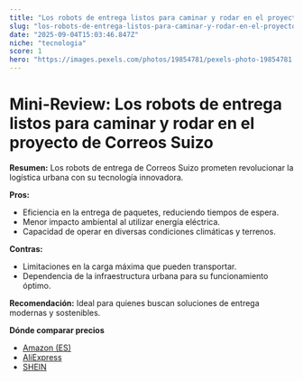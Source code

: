 ```yaml
---
title: "Los robots de entrega listos para caminar y rodar en el proyecto de Correos Suizo"
slug: "los-robots-de-entrega-listos-para-caminar-y-rodar-en-el-proyecto-de-correos-suiz"
date: "2025-09-04T15:03:46.847Z"
niche: "tecnologia"
score: 1
hero: "https://images.pexels.com/photos/19854781/pexels-photo-19854781.jpeg?auto=compress&cs=tinysrgb&fit=crop&h=627&w=1200&auto=compress&cs=tinysrgb&w=1024&h=576&fit=crop"
---
```


# Mini-Review: Los robots de entrega listos para caminar y rodar en el proyecto de Correos Suizo

**Resumen:** Los robots de entrega de Correos Suizo prometen revolucionar la logística urbana con su tecnología innovadora.

**Pros:**  
- Eficiencia en la entrega de paquetes, reduciendo tiempos de espera.  
- Menor impacto ambiental al utilizar energía eléctrica.  
- Capacidad de operar en diversas condiciones climáticas y terrenos.

**Contras:**  
- Limitaciones en la carga máxima que pueden transportar.  
- Dependencia de la infraestructura urbana para su funcionamiento óptimo.

**Recomendación:** Ideal para quienes buscan soluciones de entrega modernas y sostenibles.

**Dónde comparar precios**
- [Amazon (ES)](https://www.amazon.es/s?k=Los+robots+de+entrega+listos+para+caminar+y+rodar+en+el+proyecto+de+Correos+Suizo&language=es_ES&tag=teknovashop25-21)
- [AliExpress](https://es.aliexpress.com/wholesale?SearchText=Los+robots+de+entrega+listos+para+caminar+y+rodar+en+el+proyecto+de+Correos+Suizo)
- [SHEIN](https://es.shein.com/pdsearch?keyword=Los+robots+de+entrega+listos+para+caminar+y+rodar+en+el+proyecto+de+Correos+Suizo)
